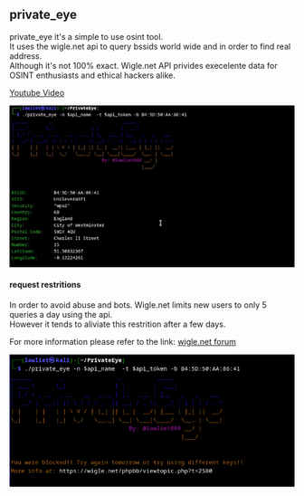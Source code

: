 ## private_eye

private_eye it's a simple to use osint tool.  
It uses the wigle.net api to query bssids world wide and in order to find real address.  
Although it's not 100% exact. Wigle.net API privides execelente data for OSINT enthusiasts and ethical hackers alike.  

[Youtube Video](https://youtu.be/6nVQ5gNAgYs)

![usage](imgs/private_eye.png)

#### request restritions
In order to avoid abuse and bots. Wigle.net limits new users to only 5 queries a day using the api.  
However it tends to aliviate this restrition after a few days.

For more information please refer to the link: [wigle.net forum](https://wigle.net/phpbb/viewtopic.php?t=2580)

![usage](imgs/blocked_private_eye.png)
